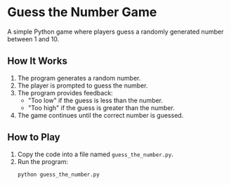 # Guess the Number Game

A simple Python game where players guess a randomly generated number between 1 and 10.

## How It Works
1. The program generates a random number.
2. The player is prompted to guess the number.
3. The program provides feedback:
   - "Too low" if the guess is less than the number.
   - "Too high" if the guess is greater than the number.
4. The game continues until the correct number is guessed.

## How to Play
1. Copy the code into a file named `guess_the_number.py`.
2. Run the program:
   ```bash
   python guess_the_number.py
